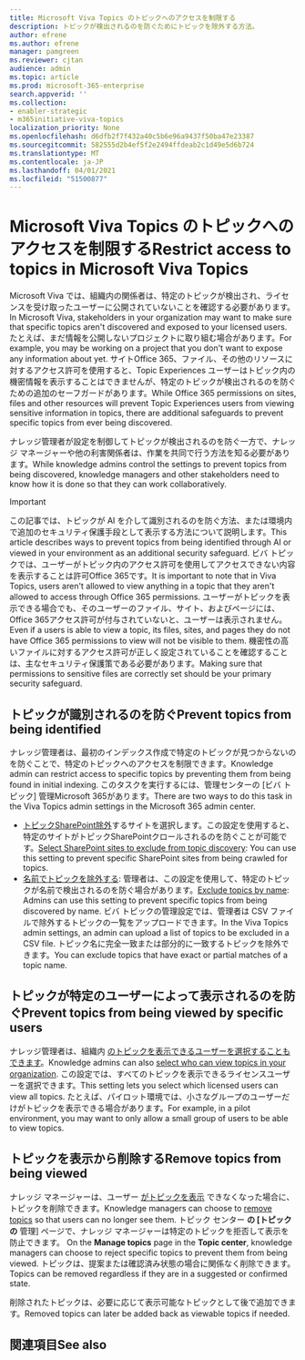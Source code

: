 ```yaml
---
title: Microsoft Viva Topics のトピックへのアクセスを制限する
description: トピックが検出されるのを防ぐためにトピックを除外する方法。
author: efrene
ms.author: efrene
manager: pamgreen
ms.reviewer: cjtan
audience: admin
ms.topic: article
ms.prod: microsoft-365-enterprise
search.appverid: ''
ms.collection:
- enabler-strategic
- m365initiative-viva-topics
localization_priority: None
ms.openlocfilehash: d6dfb2f7f432a40c5b6e96a9437f50ba47e23387
ms.sourcegitcommit: 582555d2b4ef5f2e2494ffdeab2c1d49e5d6b724
ms.translationtype: MT
ms.contentlocale: ja-JP
ms.lasthandoff: 04/01/2021
ms.locfileid: "51500877"
---
```

# <a name="restrict-access-to-topics-in-microsoft-viva-topics"></a><span data-ttu-id="047ad-103">Microsoft Viva Topics のトピックへのアクセスを制限する</span><span class="sxs-lookup"><span data-stu-id="047ad-103">Restrict access to topics in Microsoft Viva Topics</span></span>

<span data-ttu-id="047ad-104">Microsoft Viva では、組織内の関係者は、特定のトピックが検出され、ライセンスを受け取ったユーザーに公開されていないことを確認する必要があります。</span><span class="sxs-lookup"><span data-stu-id="047ad-104">In Microsoft Viva, stakeholders in your organization may want to make sure that specific topics aren't discovered and exposed to your licensed users.</span></span> <span data-ttu-id="047ad-105">たとえば、まだ情報を公開しないプロジェクトに取り組む場合があります。</span><span class="sxs-lookup"><span data-stu-id="047ad-105">For example, you may be working on a project that you don't want to expose any information about yet.</span></span> <span data-ttu-id="047ad-106">サイトOffice 365、ファイル、その他のリソースに対するアクセス許可を使用すると、Topic Experiences ユーザーはトピック内の機密情報を表示することはできませんが、特定のトピックが検出されるのを防ぐための追加のセーフガードがあります。</span><span class="sxs-lookup"><span data-stu-id="047ad-106">While Office 365 permissions on sites, files and other resources will prevent Topic Experiences users from viewing sensitive information in topics, there are additional safeguards to prevent specific topics from ever being discovered.</span></span>

<span data-ttu-id="047ad-107">ナレッジ管理者が設定を制御してトピックが検出されるのを防ぐ一方で、ナレッジ マネージャーや他の利害関係者は、作業を共同で行う方法を知る必要があります。</span><span class="sxs-lookup"><span data-stu-id="047ad-107">While knowledge admins control the settings to prevent topics from being discovered, knowledge managers and other stakeholders need to know how it is done so that they can work collaboratively.</span></span>

> [!Important] 
> <span data-ttu-id="047ad-108">この記事では、トピックが AI を介して識別されるのを防ぐ方法、または環境内で追加のセキュリティ保護手段として表示する方法について説明します。</span><span class="sxs-lookup"><span data-stu-id="047ad-108">This article describes ways to prevent topics from being identified through AI or viewed in your environment as an additional security safeguard.</span></span> <span data-ttu-id="047ad-109">ビバ トピックでは、ユーザーがトピック内のアクセス許可を使用してアクセスできない内容を表示することは許可Office 365です。</span><span class="sxs-lookup"><span data-stu-id="047ad-109">It is important to note that in Viva Topics, users aren't allowed to view anything in a topic that they aren't allowed to access through Office 365 permissions.</span></span> <span data-ttu-id="047ad-110">ユーザーがトピックを表示できる場合でも、そのユーザーのファイル、サイト、およびページには、Office 365アクセス許可が付与されていないと、ユーザーは表示されません。</span><span class="sxs-lookup"><span data-stu-id="047ad-110">Even if a users is able to view a topic, its files, sites, and pages they do not have Office 365 permissions to view will not be visible to them.</span></span> <span data-ttu-id="047ad-111">機密性の高いファイルに対するアクセス許可が正しく設定されていることを確認することは、主なセキュリティ保護策である必要があります。</span><span class="sxs-lookup"><span data-stu-id="047ad-111">Making sure that permissions to sensitive files are correctly set should be your primary security safeguard.</span></span>

## <a name="prevent-topics-from-being-identified"></a><span data-ttu-id="047ad-112">トピックが識別されるのを防ぐ</span><span class="sxs-lookup"><span data-stu-id="047ad-112">Prevent topics from being identified</span></span>

<span data-ttu-id="047ad-113">ナレッジ管理者は、最初のインデックス作成で特定のトピックが見つからないのを防ぐことで、特定のトピックへのアクセスを制限できます。</span><span class="sxs-lookup"><span data-stu-id="047ad-113">Knowledge admin can restrict access to specific topics by preventing them from being found in initial indexing.</span></span> <span data-ttu-id="047ad-114">このタスクを実行するには、管理センターの [ビバ トピック] 管理Microsoft 365があります。</span><span class="sxs-lookup"><span data-stu-id="047ad-114">There are two ways to do this task in the Viva Topics admin settings in the Microsoft 365 admin center.</span></span>
 
- <span data-ttu-id="047ad-115">[トピックSharePoint除外](./topic-experiences-discovery.md#select-sharepoint-topic-sources)するサイトを選択します。この設定を使用すると、特定のサイトがトピックSharePointクロールされるのを防ぐことが可能です。</span><span class="sxs-lookup"><span data-stu-id="047ad-115">[Select SharePoint sites to exclude from topic discovery](./topic-experiences-discovery.md#select-sharepoint-topic-sources): You can use this setting to prevent specific SharePoint sites from being crawled for topics.</span></span>
- <span data-ttu-id="047ad-116">[名前でトピックを除外する](./topic-experiences-discovery.md#exclude-topics-by-name): 管理者は、この設定を使用して、特定のトピックが名前で検出されるのを防ぐ場合があります。</span><span class="sxs-lookup"><span data-stu-id="047ad-116">[Exclude topics by name](./topic-experiences-discovery.md#exclude-topics-by-name): Admins can use this setting to prevent specific topics from being discovered by name.</span></span> <span data-ttu-id="047ad-117">ビバ トピックの管理設定では、管理者は CSV ファイルで除外するトピックの一覧をアップロードできます。</span><span class="sxs-lookup"><span data-stu-id="047ad-117">In the Viva Topics admin settings, an admin can upload a list of topics to be excluded in a CSV file.</span></span> <span data-ttu-id="047ad-118">トピック名に完全一致または部分的に一致するトピックを除外できます。</span><span class="sxs-lookup"><span data-stu-id="047ad-118">You can exclude topics that have exact or partial matches of a topic name.</span></span>

## <a name="prevent-topics-from-being-viewed-by-specific-users"></a><span data-ttu-id="047ad-119">トピックが特定のユーザーによって表示されるのを防ぐ</span><span class="sxs-lookup"><span data-stu-id="047ad-119">Prevent topics from being viewed by specific users</span></span>

<span data-ttu-id="047ad-120">ナレッジ管理者は、組織内 [のトピックを表示できるユーザーを選択することもできます](./topic-experiences-knowledge-rules.md)。</span><span class="sxs-lookup"><span data-stu-id="047ad-120">Knowledge admins can also [select who can view topics in your organization](./topic-experiences-knowledge-rules.md).</span></span> <span data-ttu-id="047ad-121">この設定では、すべてのトピックを表示できるライセンスユーザーを選択できます。</span><span class="sxs-lookup"><span data-stu-id="047ad-121">This setting lets you select which licensed users can view all topics.</span></span> <span data-ttu-id="047ad-122">たとえば、パイロット環境では、小さなグループのユーザーだけがトピックを表示できる場合があります。</span><span class="sxs-lookup"><span data-stu-id="047ad-122">For example, in a pilot environment, you may want to only allow a small group of users to be able to view topics.</span></span>

## <a name="remove-topics-from-being-viewed"></a><span data-ttu-id="047ad-123">トピックを表示から削除する</span><span class="sxs-lookup"><span data-stu-id="047ad-123">Remove topics from being viewed</span></span>

<span data-ttu-id="047ad-124">ナレッジ マネージャーは、ユーザー [がトピックを表示](./manage-topics.md) できなくなった場合に、トピックを削除できます。</span><span class="sxs-lookup"><span data-stu-id="047ad-124">Knowledge managers can choose to [remove topics](./manage-topics.md) so that users can no longer see them.</span></span> <span data-ttu-id="047ad-125">トピック センター **の [トピックの** 管理] ページで、ナレッジ マネージャーは特定のトピックを拒否して表示を防止できます。 </span><span class="sxs-lookup"><span data-stu-id="047ad-125">On the **Manage topics** page in the **Topic center**, knowledge managers can choose to reject specific topics to prevent them from being viewed.</span></span> <span data-ttu-id="047ad-126">トピックは、提案または確認済み状態の場合に関係なく削除できます。</span><span class="sxs-lookup"><span data-stu-id="047ad-126">Topics can be removed regardless if they are in a suggested or confirmed state.</span></span>

<span data-ttu-id="047ad-127">削除されたトピックは、必要に応じて表示可能なトピックとして後で追加できます。</span><span class="sxs-lookup"><span data-stu-id="047ad-127">Removed topics can later be added back as viewable topics if needed.</span></span> 


## <a name="see-also"></a><span data-ttu-id="047ad-128">関連項目</span><span class="sxs-lookup"><span data-stu-id="047ad-128">See also</span></span>



